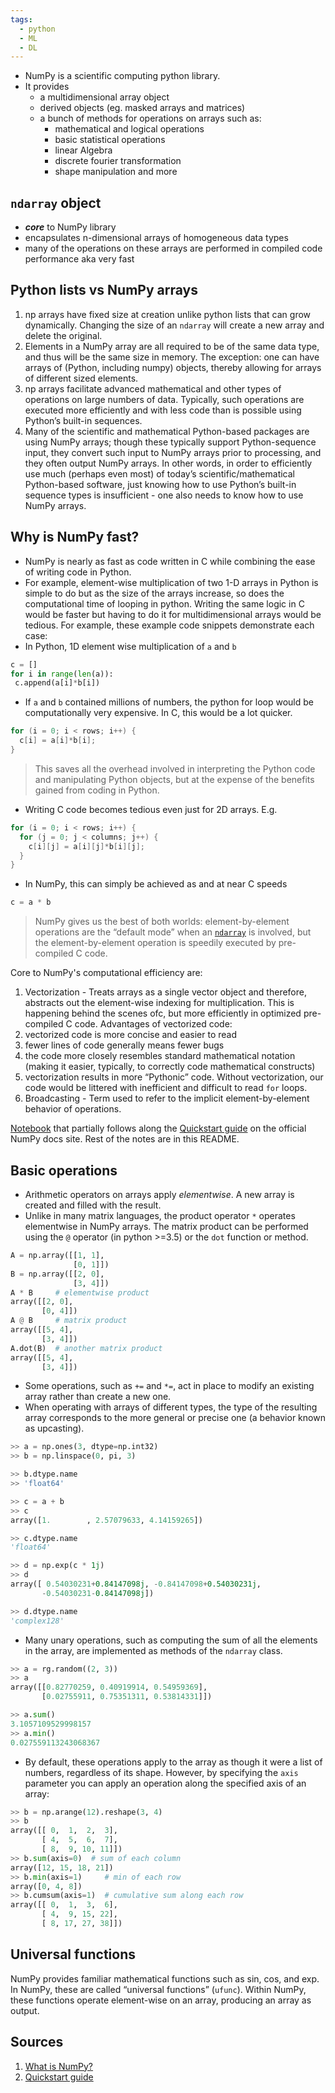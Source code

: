 ```yaml
---
tags:
  - python
  - ML
  - DL
---
```


- NumPy is a scientific computing python library.
- It provides
  - a multidimensional array object
  - derived objects (eg. masked arrays and matrices)
  - a bunch of methods for operations on arrays such as:
    - mathematical and logical operations
    - basic statistical operations
    - linear Algebra
    - discrete fourier transformation
    - shape manipulation and more

## `ndarray` object

- ***core*** to NumPy library
- encapsulates n-dimensional arrays of homogeneous data types
- many of the operations on these arrays are performed in compiled code performance aka very fast

## Python lists vs NumPy arrays

1. np arrays have fixed size at creation unlike python lists that can grow dynamically. Changing the size of an `ndarray` will create a new array and delete the original.
2. Elements in a NumPy array are all required to be of the same data type, and thus will be the same size in memory. The exception: one can have arrays of (Python, including numpy) objects, thereby allowing for arrays of different sized elements.
3. np arrays facilitate advanced mathematical and other types of operations on large numbers of data. Typically, such operations are executed more efficiently and with less code than is possible using Python’s built-in sequences.
4. Many of the scientific and mathematical Python-based packages are using NumPy arrays; though these typically support Python-sequence input, they convert such input to NumPy arrays prior to processing, and they often output NumPy arrays. In other words, in order to efficiently use much (perhaps even most) of today’s scientific/mathematical Python-based software, just knowing how to use Python’s built-in sequence types is insufficient - one also needs to know how to use NumPy arrays.

## Why is NumPy fast?

- NumPy is nearly as fast as code written in C while combining the ease of writing code in Python.
- For example, element-wise multiplication of two 1-D arrays in Python is simple to do but as the size of the arrays increase, so does the computational time of looping in python. Writing the same logic in C would be faster but having to do it for multidimensional arrays would be tedious. For example, these example code snippets demonstrate each case:
- In Python, 1D element wise multiplication of `a` and `b`

```python
c = []
for i in range(len(a)):
 c.append(a[i]*b[i])
```

- If `a` and `b` contained millions of numbers, the python for loop would be computationally very expensive. In C, this would be a lot quicker.

```c
for (i = 0; i < rows; i++) {
  c[i] = a[i]*b[i];
}
```

>This saves all the overhead involved in interpreting the Python code and manipulating Python objects, but at the expense of the benefits gained from coding in Python.

- Writing C code becomes tedious even just for 2D arrays. E.g.

```C
for (i = 0; i < rows; i++) {
  for (j = 0; j < columns; j++) {
    c[i][j] = a[i][j]*b[i][j];
  }
}
```

- In NumPy, this can simply be achieved as and at near C speeds

```python
c = a * b
```

>NumPy gives us the best of both worlds: element-by-element operations are the “default mode” when an [`ndarray`](https://numpy.org/doc/stable/reference/generated/numpy.ndarray.html#numpy.ndarray "numpy.ndarray") is involved, but the element-by-element operation is speedily executed by pre-compiled C code.

Core to NumPy's computational efficiency are:

1. Vectorization - Treats arrays as a single vector object and therefore, abstracts out the element-wise indexing for multiplication. This is happening behind the scenes ofc, but more efficiently in optimized pre-compiled C code. Advantages of vectorized code:
1. vectorized code is more concise and easier to read
2. fewer lines of code generally means fewer bugs
3. the code more closely resembles standard mathematical notation (making it easier, typically, to correctly code mathematical constructs)
4. vectorization results in more “Pythonic” code. Without vectorization, our code would be littered with inefficient and difficult to read `for` loops.
2. Broadcasting - Term used to refer to the implicit element-by-element behavior of operations.

[Notebook](https://github.com/Arshitha/numpy_notes/blob/main/quickstart.ipynb) that partially follows along the [Quickstart guide](https://numpy.org/doc/stable/user/quickstart.html) on the official NumPy docs site. Rest of the notes are in this README.

## Basic operations

- Arithmetic operators on arrays apply *elementwise*. A new array is created and filled with the result.
- Unlike in many matrix languages, the product operator `*` operates elementwise in NumPy arrays. The matrix product can be performed using the `@` operator (in python >=3.5) or the `dot` function or method.

```python
A = np.array([[1, 1],
              [0, 1]])
B = np.array([[2, 0],
              [3, 4]])
A * B     # elementwise product
array([[2, 0],
       [0, 4]])
A @ B     # matrix product
array([[5, 4],
       [3, 4]])
A.dot(B)  # another matrix product
array([[5, 4],
       [3, 4]])
```

- Some operations, such as `+=` and `*=`, act in place to modify an existing array rather than create a new one.
- When operating with arrays of different types, the type of the resulting array corresponds to the more general or precise one (a behavior known as upcasting).

```python
>> a = np.ones(3, dtype=np.int32)
>> b = np.linspace(0, pi, 3)

>> b.dtype.name
>> 'float64'

>> c = a + b
>> c
array([1.        , 2.57079633, 4.14159265])

>> c.dtype.name
'float64'

>> d = np.exp(c * 1j)
>> d
array([ 0.54030231+0.84147098j, -0.84147098+0.54030231j,
       -0.54030231-0.84147098j])

>> d.dtype.name
'complex128'
```

- Many unary operations, such as computing the sum of all the elements in the array, are implemented as methods of the `ndarray` class.

```python
>> a = rg.random((2, 3))
>> a
array([[0.82770259, 0.40919914, 0.54959369],
       [0.02755911, 0.75351311, 0.53814331]])

>> a.sum()
3.1057109529998157
>> a.min()
0.027559113243068367
```

- By default, these operations apply to the array as though it were a list of numbers, regardless of its shape. However, by specifying the `axis` parameter you can apply an operation along the specified axis of an array:

```python
>> b = np.arange(12).reshape(3, 4)
>> b
array([[ 0,  1,  2,  3],
       [ 4,  5,  6,  7],
       [ 8,  9, 10, 11]])
>> b.sum(axis=0)  # sum of each column
array([12, 15, 18, 21])
>> b.min(axis=1)     # min of each row
array([0, 4, 8])
>> b.cumsum(axis=1)  # cumulative sum along each row
array([[ 0,  1,  3,  6],
       [ 4,  9, 15, 22],
       [ 8, 17, 27, 38]])
```

## Universal functions

NumPy provides familiar mathematical functions such as sin, cos, and exp. In NumPy, these are called “universal functions” (`ufunc`). Within NumPy, these functions operate element-wise on an array, producing an array as output.

## Sources

1. [What is NumPy?](https://numpy.org/doc/stable/user/whatisnumpy.html)
2. [Quickstart guide](https://numpy.org/doc/stable/user/quickstart.html)
